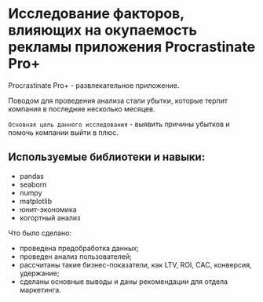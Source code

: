 # Исследование факторов, влияющих на окупаемость рекламы приложения Procrastinate Pro+ #

Procrastinate Pro+ - развлекательное приложение. 

Поводом для проведения анализа стали убытки, которые терпит компания в последние несколько месяцев.

`Основная цель данного исследования` - выявить причины убытков и помочь компании выйти в плюс. 

## Используемые библиотеки и навыки: ##

- pandas
- seaborn
- numpy
- matplotlib
- юнит-экономика
- когортный анализ

Что было сделано:
- проведена предобработка данных;
- проведен анализ пользователей;
- рассчитаны такие бизнес-показатели, как  LTV, ROI, CAC, конверсия, удержание;
- сделаны основные выводы и даны рекомендации для отдела маркетинга.
